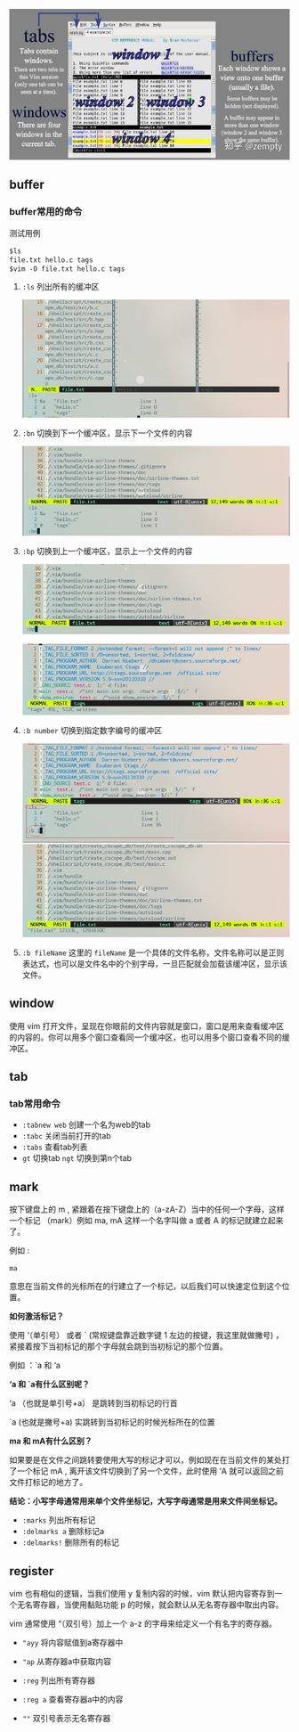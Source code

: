 ![preview](vim%E7%9A%84buffer%E3%80%81window%E3%80%81tab%E3%80%81mark%E5%92%8Cregister.assets/v2-20c4faeb143359b6da405ce558050177_r.jpg)

## buffer

### buffer常用的命令

测试用例

```shell
$ls
file.txt hello.c tags
$vim -O file.txt hello.c tags
```



1. `:ls`  列出所有的缓冲区

   ![image-20220607090254433](vim%E7%9A%84buffer%E3%80%81window%E3%80%81tab%E3%80%81mark%E5%92%8Cregister.assets/image-20220607090254433-16545637769363.png)

2. `:bn` 切换到下一个缓冲区，显示下一个文件的内容

   ![image-20220607090421178](vim%E7%9A%84buffer%E3%80%81window%E3%80%81tab%E3%80%81mark%E5%92%8Cregister.assets/image-20220607090421178-16545638628155.png)

3. `:bp`   切换到上一个缓冲区，显示上一个文件的内容

   ![image-20220607090544217](vim%E7%9A%84buffer%E3%80%81window%E3%80%81tab%E3%80%81mark%E5%92%8Cregister.assets/image-20220607090544217-16545639460127-16545639516869.png)

   ![image-20220607090656479](vim%E7%9A%84buffer%E3%80%81window%E3%80%81tab%E3%80%81mark%E5%92%8Cregister.assets/image-20220607090656479-165456401841311.png)

4. `:b number` 切换到指定数字编号的缓冲区

   ![image-20220607090817194](vim%E7%9A%84buffer%E3%80%81window%E3%80%81tab%E3%80%81mark%E5%92%8Cregister.assets/image-20220607090817194.png)![image-20220607090903592](vim%E7%9A%84buffer%E3%80%81window%E3%80%81tab%E3%80%81mark%E5%92%8Cregister.assets/image-20220607090903592.png)

5. `:b fileName` 这里的 `fileName` 是一个具体的文件名称，文件名称可以是正则表达式，也可以是文件名中的个别字母，一旦匹配就会加载该缓冲区，显示该文件。

## window

使用 vim 打开文件，呈现在你眼前的文件内容就是窗口，窗口是用来查看缓冲区的内容的。你可以用多个窗口查看同一个缓冲区，也可以用多个窗口查看不同的缓冲区。

## tab

### tab常用命令

- `:tabnew web` 创建一个名为web的tab
- `:tabc` 关闭当前打开的tab
- `:tabs` 查看tab列表
- `gt` 切换tab `ngt` 切换到第n个tab

## mark

按下键盘上的 m , 紧跟着在按下键盘上的（a-zA-Z）当中的任何一个字母，这样一个标记 （mark）例如 ma, mA 这样一个名字叫做 a 或者 A 的标记就建立起来了。

例如 :

```text
ma 
```

意思在当前文件的光标所在的行建立了一个标记，以后我们可以快速定位到这个位置。

**如何激活标记？**

使用 ‘（单引号） 或者 ` (常规键盘靠近数字键 1 左边的按键，我这里就做撇号) ，紧接着按下当初标记的那个字母就会跳到当初标记的那个位置。

例如 ：`a 和 ‘a

**‘a 和 `a有什么区别呢？**

‘a （也就是单引号+a） 是跳转到当初标记的行首

`a (也就是撇号+a) 实跳转到当初标记的时候光标所在的位置

**ma 和 mA有什么区别？**

如果要是在文件之间跳转要使用大写的标记才可以，例如现在在当前文件的某处打了一个标记 mA , 离开该文件切换到了另一个文件，此时使用 ‘A 就可以返回之前文件打标记的地方了。

**结论：小写字母通常用来单个文件坐标记，大写字母通常是用来文件间坐标记。**

- `:marks` 列出所有标记
- `:delmarks a` 删除标记a
- `:delmarks!` 删除所有的标记



## register

vim 也有相似的逻辑，当我们使用 y 复制内容的时候，vim 默认把内容寄存到一个无名寄存器，当使用黏贴功能 p 的时候，就会默认从无名寄存器中取出内容。

vim 通常使用 “（双引号）加上一个 a-z 的字母来给定义一个有名字的寄存器。

- `"ayy` 将内容赋值到a寄存器中

- `"ap` 从寄存器a中获取内容

- `:reg` 列出所有寄存器

- `:reg a` 查看寄存器a中的内容

- `""` 双引号表示无名寄存器

  
